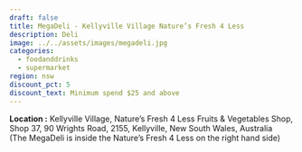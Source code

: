 ```yaml
---
draft: false
title: MegaDeli - Kellyville Village Nature’s Fresh 4 Less
description: Deli
image: ../../assets/images/megadeli.jpg
categories:
  - foodanddrinks
  - supermarket
region: nsw
discount_pct: 5
discount_text: Minimum spend $25 and above
---
```


**Location :** Kellyville Village, Nature’s Fresh 4 Less Fruits & Vegetables Shop, Shop 37, 90 Wrights Road, 2155, Kellyville, New South Wales, Australia\
(The MegaDeli is inside the Nature’s Fresh 4 Less on the right hand side)
